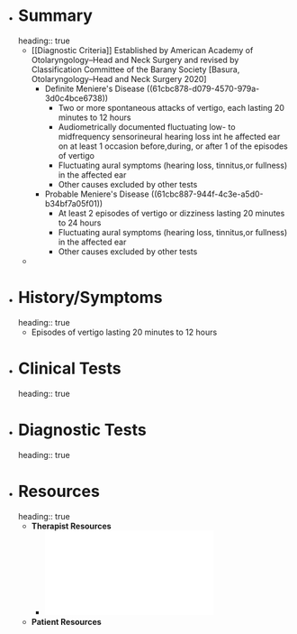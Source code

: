 - # Summary
  heading:: true
	- [[Diagnostic Criteria]] Established by American Academy of Otolaryngology–Head and Neck Surgery and revised by Classification Committee of the Barany Society [Basura, Otolaryngology–Head and Neck Surgery 2020]
		- Definite Meniere's Disease ((61cbc878-d079-4570-979a-3d0c4bce6738))
			- Two or more spontaneous attacks of vertigo, each lasting 20 minutes to 12 hours
			- Audiometrically documented fluctuating low- to midfrequency sensorineural hearing loss int he affected ear on at least 1 occasion before,during, or after 1 of the episodes of vertigo
			- Fluctuating aural symptoms (hearing loss, tinnitus,or fullness) in the affected ear
			- Other causes excluded by other tests
		- Probable Meniere's Disease ((61cbc887-944f-4c3e-a5d0-b34bf7a05f01))
			- At least 2 episodes of vertigo or dizziness lasting 20 minutes to 24 hours
			- Fluctuating aural symptoms (hearing loss, tinnitus,or fullness) in the affected ear
			- Other causes excluded by other tests
	-
- # History/Symptoms
  heading:: true
	- Episodes of vertigo lasting 20 minutes to 12 hours
- # Clinical Tests
  heading:: true
- # Diagnostic Tests
  heading:: true
- # Resources
  heading:: true
	- **Therapist Resources**
		- ![CPG Menieres Disease_Basura_2020.pdf](../assets/CPG_Menieres_Disease_1639699289846_0.pdf)
	- **Patient Resources**